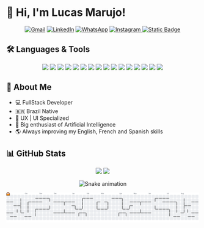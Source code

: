   
# 👋 Hi, I'm Lucas Marujo!

<p align="center">
  <a href="mailto:lucas.m.amadeu@gmail.com" title="Gmail">
  <img src="https://img.shields.io/badge/-Gmail-FF0000?style=flat-square&labelColor=FF0000&logo=gmail&logoColor=white&link=LINK-DO-SEU-GMAIL" alt="Gmail"/></a>
  <a href="https://www.linkedin.com/in/lucas-marujo-amadeu-5322a7219/" title="LinkedIn">
  <img src="https://img.shields.io/badge/-Linkedin-0e76a8?style=flat-square&logo=Linkedin&logoColor=white&link=LINK-DO-SEU-LINKEDIN" alt="LinkedIn"/></a>
  <a href="https://wa.me/5511992515086" title="WhatsApp">
  <img src="https://img.shields.io/badge/-WhatsApp-25d366?style=flat-square&labelColor=25d366&logo=whatsapp&logoColor=white&link=API-DO-SEU-WHATSAPP" alt="WhatsApp"/></a>
  <a href="https://www.instagram.com/lucas.marujo/" title="Instagram">
  <img src="https://img.shields.io/badge/-Instagram-DF0174?style=flat-square&labelColor=DF0174&logo=instagram&logoColor=white&link=LINK-DO-SEU-INSTAGRAM" alt="Instagram"/>
  </a>
  <a href="https://lm-cyberpunk-portfolio.vercel.app/"><img alt="Static Badge" src="https://img.shields.io/badge/Portfolio-8A2BE2"></a>
</p>

## 🛠️ Languages & Tools
<div align="center">

<img src="https://cdn.jsdelivr.net/gh/devicons/devicon@latest/icons/react/react-original.svg" height="32px" />
<img src="https://cdn.jsdelivr.net/gh/devicons/devicon@latest/icons/typescript/typescript-original.svg" height="32px"/>
<img src="https://cdn.jsdelivr.net/gh/devicons/devicon@latest/icons/javascript/javascript-original.svg" height="32px"/>
<img src="https://cdn.jsdelivr.net/gh/devicons/devicon@latest/icons/tailwindcss/tailwindcss-original.svg" height="32px"/>
<img src="https://cdn.jsdelivr.net/gh/devicons/devicon@latest/icons/alpinejs/alpinejs-original.svg" height="32px"/>
<img src="https://cdn.jsdelivr.net/gh/devicons/devicon@latest/icons/nodejs/nodejs-original.svg" height="32px" />
<img src="https://cdn.jsdelivr.net/gh/devicons/devicon@latest/icons/nextjs/nextjs-original.svg" height="32px"/>
<img src="https://cdn.jsdelivr.net/gh/devicons/devicon@latest/icons/python/python-original.svg" height="32px"/>
<img src="https://cdn.jsdelivr.net/gh/devicons/devicon@latest/icons/django/django-plain.svg" height="32px"/>
<img src="https://cdn.jsdelivr.net/gh/devicons/devicon@latest/icons/mysql/mysql-original-wordmark.svg" height="32px"/>
<img src="https://cdn.jsdelivr.net/gh/devicons/devicon@latest/icons/mongodb/mongodb-original-wordmark.svg" height="32px"/>
<img src="https://cdn.jsdelivr.net/gh/devicons/devicon@latest/icons/docker/docker-original.svg" height="32px"/>
<img src="https://cdn.jsdelivr.net/gh/devicons/devicon@latest/icons/linux/linux-original.svg" height="32px"/>
<img src="https://cdn.jsdelivr.net/gh/devicons/devicon@latest/icons/bitbucket/bitbucket-original.svg" height="32px"/>
<img src="https://cdn.jsdelivr.net/gh/devicons/devicon@latest/icons/jira/jira-original.svg" height="32px"/>
<img src="https://cdn.jsdelivr.net/gh/devicons/devicon@latest/icons/trello/trello-original.svg" height="32px" />
  
</div>


## 🚀 About Me

- 💻 FullStack Developer 
- 🇧🇷 Brazil Native
- 📲 UX | UI Specialized
- 🤖 Big enthusiast of Artificial Intelligence
- 🌎 Always improving my English, French and Spanish skills

## 📊 GitHub Stats

<div align="center">
  <img height="170em" src="https://github-readme-stats.vercel.app/api?username=Lucasmarujo&theme=blueberry&show_icons=true&hide_border=true&count_private=true"/>
  <img height="170em" src="https://github-readme-stats.vercel.app/api/top-langs/?username=Lucasmarujo&theme=blueberry&show_icons=true&hide_border=true&layout=compact"/>

</div>

<!-- 
<div align="center">
  <h3><b>📍 Profile Visitor Count</b></h3>
</div>

<!-- <p align="center">
  <img
    src="https://profile-counter.glitch.me/lucasmarujo/count.svg"
    alt="Número de visitantes no perfil"
  />
</p> --> 

<div align="center">
  
  ![Snake animation](https://github.com/lucasmarujo/rafaballerini/blob/output/github-contribution-grid-snake.svg)
  
</div>


<picture>
  <source media="(prefers-color-scheme: dark)" srcset="https://raw.githubusercontent.com/lucasmarujo/lucasmarujo/output/pacman-contribution-graph-dark.svg">
  <source media="(prefers-color-scheme: light)" srcset="https://raw.githubusercontent.com/lucasmarujo/lucasmarujo/output/pacman-contribution-graph.svg">
  <img alt="pacman contribution graph" src="https://raw.githubusercontent.com/lucasmarujo/lucasmarujo/output/pacman-contribution-graph.svg">
</picture>